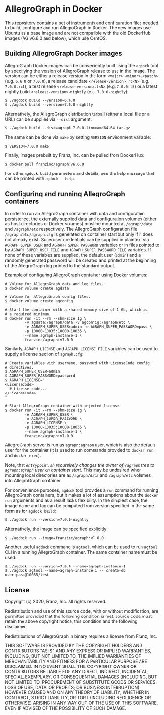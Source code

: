 # AllegroGraph in Docker

This repository contains a set of instruments and configuration files
needed to build, configure and run AllegroGraph in Docker. The new
images use Ubuntu as a base image and are not compatible with the old
DockerHub images (AG v6.6.0 and below), which use CentOS.



## Building AllegroGraph Docker images

AllegroGraph Docker images can be conveniently built using the
`agdock` tool by specifying the version of AllegroGraph release to use
in the image. The version can be either a release version in the form
`<major>.<minor>.<patch>` (e.g. `6.6.0` or `7.0.0`), a release
candidate `<release-version>.rc<N>` (e.g. `7.0.0.rc1`), a test release
`<release-version>.t<N>` (e.g. `7.0.0.t5`) or a latest nightly build
`<release-version>-nightly` (e.g. `7.0.0-nightly`):

    $ ./agdock build --version=6.6.0
    $ ./agdock build --version=7.0.0-nightly

Alternatively, the AllegroGraph distribution tarball (either a local
file or a URL) can be supplied via `--dist` argument:

    $ ./agdock build --dist=agraph-7.0.0-linuxamd64.64.tar.gz

The same can be done via `make` by setting `VERSION` environment variable:

    $ VERSION=7.0.0 make

Finally, images prebuilt by Franz, Inc. can be pulled from DockerHub:

    $ docker pull franzinc/agraph:v6.6.0

For other `agdock build` parameters and details, see the help message
that can be printed with `agdock --help`.



## Configuring and running AllegroGraph containers

In order to run an AllegroGraph container with data and configuration
persistence, the externally supplied data and configuration volumes
(either as host directories or Docker volumes) must be mounted at
`/agraph/data` and `/agraph/etc` respectively. The AllegroGraph
configuration file `/agraph/etc/agraph.cfg` is generated on container
start but only if it does not already exist. Superuser credentials can
be supplied in plaintext via `AGRAPH_SUPER_USER` and
`AGRAPH_SUPER_PASSWORD` variables or in files pointed to by
`AGRAPH_SUPER_USER_FILE` and `AGRAPH_SUPER_PASSWORD_FILE`
variables. If none of these variables are supplied, the default user
(`admin`) and a randomly generated password will be created and
printed at the beginning of the AllegroGraph log printed to the
standard output.

Example of configuring AllegroGraph container using Docker volumes:

    # Volume for AllegroGraph data and log files.
    $ docker volume create agdata

    # Volume for AllegroGraph config files.
    $ docker volume create agconfig

    # Start the container with a shared memory size of 1 Gb, which is
    # a required minimum.
    $ docker run -it --rm --shm-size 1g \
             -v agdata:/agraph/data -v agconfig:/agraph/etc \
             -e AGRAPH_SUPER_USER=admin -e AGRAPH_SUPER_PASSWORD=pass \
             -p 10000-10035:10000-10035 \
             --name agraph-instance-1 \
             franzinc/agraph:v7.0.0


Similarly, `AGRAPH_LICENSE` and `AGRAPH_LICENSE_FILE` variables can be
used to supply a license section of `agraph.cfg`:

    # Create variables with username, password with LicenseCode config
    # directives.
    $ AGRAPH_SUPER_USER=admin
    $ AGRAPH_SUPER_PASSWORD=password
    $ AGRAPH_LICENSE="
    <LicenseCode>
      # License code...
    </LicenseCode>
    "

    # Start AllegroGraph container with injected license.
    $ docker run -it --rm --shm-size 1g \
             -e AGRAPH_SUPER_USER \
             -e AGRAPH_SUPER_PASSWORD \
             -e AGRAPH_LICENSE \
             -p 10000-10035:10000-10035 \
             --name agraph-instance-1 \
             franzinc/agraph:v7.0.0


AllegroGraph server is run as `agraph:agraph` user, which is also the
default user for the container (it is used to run commands provided to
`docker run` and `docker exec`).

Note, that *`entrypoint.sh` recursively changes the owner of `/agraph`
tree to `agraph:agraph` user on container start*. This may be
undesired when mounting local directories are as `/agraph/data` and
`/agraph/etc` volumes into AllegroGraph container.

For convenience purposes, `agdock` tool provides a `run` command for
running AllegroGraph containers, but it makes a lot of assumptions
about the `docker run` arguments and as a result lacks flexibility. In
the simplest case, the image name and tag can be computed from version
specified in the same form as for `agdock build`:

    $ ./agdock run --version=7.0.0-nightly

Alternatively, the image can be specified explicitly:

    $ ./agdock run --image=franzinc/agraph:v7.0.0

Another useful `agdock` command is `agtool`, which can be used to run
`agtool` CLI in a running AllegroGraph container. The same container
name must be used:

    $ ./agdock run --version=7.0.0 --name=agraph-instance-1
    $ ./agdock agtool --name=agraph-instance-1 -- create-db user:pass@10035/test



## License

Copyright (c) 2020, Franz, Inc.
All rights reserved.

Redistribution and use of this source code, with or without
modification, are permitted provided that the following condition is
met: source code must retain the above copyright notice, this
condition and the following disclaimer.

Redistributions of AllegroGraph in binary requires a license from
Franz, Inc.

THIS SOFTWARE IS PROVIDED BY THE COPYRIGHT HOLDERS AND CONTRIBUTORS
"AS IS" AND ANY EXPRESS OR IMPLIED WARRANTIES, INCLUDING, BUT NOT
LIMITED TO, THE IMPLIED WARRANTIES OF MERCHANTABILITY AND FITNESS FOR
A PARTICULAR PURPOSE ARE DISCLAIMED. IN NO EVENT SHALL THE COPYRIGHT
OWNER OR CONTRIBUTORS BE LIABLE FOR ANY DIRECT, INDIRECT, INCIDENTAL,
SPECIAL, EXEMPLARY, OR CONSEQUENTIAL DAMAGES (INCLUDING, BUT NOT
LIMITED TO, PROCUREMENT OF SUBSTITUTE GOODS OR SERVICES; LOSS OF USE,
DATA, OR PROFITS; OR BUSINESS INTERRUPTION) HOWEVER CAUSED AND ON ANY
THEORY OF LIABILITY, WHETHER IN CONTRACT, STRICT LIABILITY, OR TORT
(INCLUDING NEGLIGENCE OR OTHERWISE) ARISING IN ANY WAY OUT OF THE USE
OF THIS SOFTWARE, EVEN IF ADVISED OF THE POSSIBILITY OF SUCH DAMAGE.
